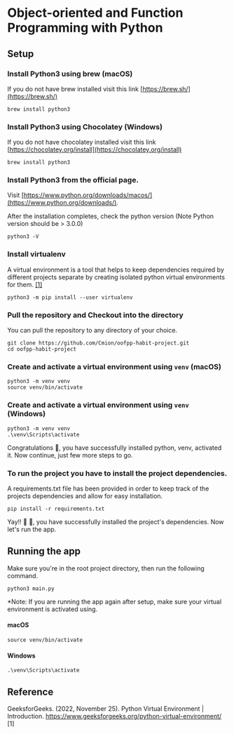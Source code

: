 # Object-oriented and Function Programming with Python

## Setup

### Install Python3 using brew (macOS)
If you do not have brew installed visit this link [https://brew.sh/](https://brew.sh/)
```shell
brew install python3
```

### Install Python3 using Chocolatey (Windows)
If you do not have chocolatey installed visit this link [https://chocolatey.org/install](https://chocolatey.org/install)
```shell
brew install python3
```

### Install Python3 from the official page.
Visit [https://www.python.org/downloads/macos/](https://www.python.org/downloads/).


After the installation completes, check the python version (Note Python version should be > 3.0.0)
```shell
python3 -V
```

### Install virtualenv
A virtual environment is a tool that helps to keep dependencies required by different projects separate by creating isolated python virtual environments for them. [[1]](https://www.google.com/url?sa=t&rct=j&q=&esrc=s&source=web&cd=&cad=rja&uact=8&ved=2ahUKEwi1gf-qwuz7AhWOSKQEHeDvC9UQFnoECBUQAw&url=https%3A%2F%2Fwww.geeksforgeeks.org%2Fpython-virtual-environment%2F&usg=AOvVaw2kPMPw1yz7bo7vEimkj7x6)
```shell
python3 -m pip install --user virtualenv
```

### Pull the repository and Checkout into the directory
You can pull the repository to any directory of your choice.
```shell
git clone https://github.com/Cmion/oofpp-habit-project.git
cd oofpp-habit-project
```

### Create and activate a virtual environment using `venv` (macOS)
```shell
python3 -m venv venv
source venv/bin/activate
```

### Create and activate a virtual environment using `venv` (Windows)
```shell
python3 -m venv venv
.\venv\Scripts\activate
```

Congratulations 🎉, you have successfully installed python,  venv, activated it. Now continue, just few more steps to go.

### To run the project you have to install the project dependencies.
A requirements.txt file has been provided in order to keep track of the projects dependencies and allow for easy installation.
```shell
pip install -r requirements.txt 
```

Yay!!  🎉 🎉, you have successfully installed the project's dependencies. Now let's run the app.

## Running the app

Make sure you're in the root project directory, then run the following command.

```shell
python3 main.py
```

*Note: If you are running the app again after setup, make sure your virtual environment is activated using.

#### macOS

```shell
source venv/bin/activate
```

#### Windows

```shell
.\venv\Scripts\activate
```

## Reference

GeeksforGeeks. (2022, November 25). Python Virtual Environment |
Introduction. https://www.geeksforgeeks.org/python-virtual-environment/ [1]



    
    
